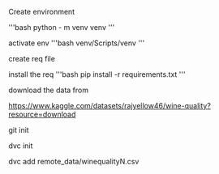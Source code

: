 Create environment


'''bash
python - m venv venv 
'''

activate env 
'''bash
venv/Scripts/venv
'''

create req file

install the req
'''bash
pip install -r requirements.txt 
'''

download the data from 

https://www.kaggle.com/datasets/rajyellow46/wine-quality?resource=download

git init 

dvc init 

dvc add remote_data/winequalityN.csv 
